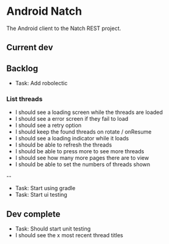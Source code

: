 # Android Natch

The Android client to the Natch REST project.

## Current dev

## Backlog

* Task: Add robolectic

### List threads

* I should see a loading screen while the threads are loaded
* I should see a error screen if they fail to load
* I should see a retry option
* I should keep the found threads on rotate / onResume
* I should see a loading indicator while it loads
* I should be able to refresh the threads
* I should be able to press more to see more threads
* I should see how many more pages there are to view
* I should be able to set the numbers of threads shown

--

* Task: Start using gradle
* Task: Start ui testing

## Dev complete

* Task: Should start unit testing
* I should see the x most recent thread titles
